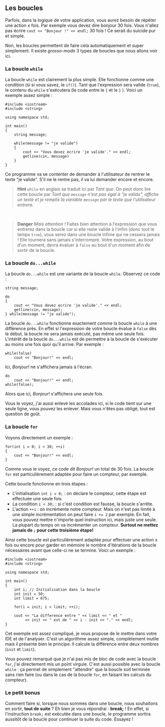## Les boucles

Parfois, dans la logique de votre application, vous aurez besoin de répéter une
action x fois. Par exemple vous devez dire bonjour 30 fois. Vous n'allez
pas écrire ```cout << "Bonjour !" << endl;``` 30 fois ! Ce serait du suicide pur
et simple.

Non, les boucles permettent de faire cela automatiquement et super simplement.
Il existe *grosso-modo* 3 types de boucles que nous allons voir ici.

### La boucle ```while```

La boucle ```while``` est clairement la plus simple. Elle fonctionne comme une
condition (si si vous savez, le ```if()```). Tant que l'expression sera
valide (```true```), le contenu du ```while``` s'exécutera (le code entre le ```{``` et le
```}``` ). Voici un exemple assez simple :

    #include <iostream>
    #include <string>
    
    using namespace std;
    
    int main()
    {
        string message;
        
        while(message != "je valide")
        {
            cout << "Vous devez ecrire 'je valide'." << endl;
            getline(cin, message)
        }
    }
    
Ce programme va se contenter de demander à l'utilisateur de rentrer le texte "je
valide". S'il ne le rentre pas, il va lui demander encore et encore.

> **Hint** ```while``` en anglais se traduit ici par *Tant que*. On peut donc lire cette boucle par *Tant que ```message``` n'est pas égal à "je valide", affiche un texte et je remplis la variable ```message``` par le texte que l'utilisateur entrera.*

&zwnj;

> **Danger** *Mais attention !* Faites bien attention à l'expression que vous entrerez dans la boucle car si elle reste valide à l'infini (donc tout le temps ```true```), vous serez dans une boucle infinie qui ne cessera jamais ! Elle tournera sans jamais s'interrompre. Votre expression, au bout d'un moment, devra
évaluer à ```false``` au bout d'un moment afin de sortir de la boucle.

### La boucle ```do...while```

La boucle ```do...while``` est une variante de la boucle ```while```. Observez
ce code :

    string message;

    do
    {
        cout << "Vous devez ecrire 'je valide'." << endl;
        getline(cin, message);
    } while(message != "je valide");
    
La boucle ```do...while``` fonctionne exactement comme la boucle ```while``` à
une différence près. En effet si l'expression de votre boucle évalue à ```false```
dès le début, la boucle ne sera jamais exécuté, pas même une seule fois. L'intérêt
de la boucle ```do...while``` est de permettre à la boucle de s'exécuter au moins
une fois quoi qu'il arrive. Par exemple :

    while(false)
        cout << "Bonjour!" << endl;
        
Ici, *Bonjour!* ne s'affichera jamais à l'écran.

    do
        cout << "Bonjour!" << endl;
    while(false);
    
Alors que ici, *Bonjour!* s'affichera une seule fois.

Vous le voyez, j'ai aussi enlevé les accolades ici, si le code tient sur une seule
ligne, vous pouvez les enlever. Mais vous n'êtes pas obligé, tout est question de
goût.


### La boucle ```for```

Voyons directement un exemple :

    for(int i = 0; i < 30; ++i)
    {
        cout << "Bonjour!" << endl;
    }

Comme vous le voyez, ce code dit *Bonjour!* un total de 30 fois. La boucle
```for``` est particulièrement adaptée pour faire un compteur, par exemple.

Cette boucle fonctionne en trois étapes :

* L'initialisation ```int i = 0;``` : on déclare le compteur, cette étape est 
effectuée une seule fois.
* La condition ```i < 30;``` : si c'est condition est fausse, la boucle s'arrête.
* L'action ```++i``` : on incrémente notre compteur. Mais on n'est pas limité à
une simple incrémentation on peut faire ```i += 2``` par exemple. En fait, vous
pouvez mettre n'importe quel instruction ici, mais juste une seule. La plupart du
temps on va incrémenter un compteur. **Surtout ne mettez jamais de ```;``` pour
cette troisième étape!**

Ainsi cette boucle est particulièrement adaptée pour effectuer une action x fois
ou encore pour garder en mémoire le nombre d'itérations de la boucle nécessaires
avant que celle-ci ne se termine. Voici un exemple :

    #include <iostream>
    #include <string>
    
    using namespace std;
    
    int main()
    {
        int i; // Initialisation dans la boucle
        int init = 50;
        int limit = 675;
    
        for(i = init; i < limit; ++i);
    
        cout << "La difference entre " << limit << " et "
             << init << " est de " << i - init << "." << endl;
    }
    
Cet exemple est assez compliqué, je vous propose de le mettre dans votre IDE et
de l'analyser. C'est un algorithme assez simple, complètement inutile mais il
présente bien le principe. Il calcule la différence entre deux nombres
(```init``` et ```limit```).

Vous pouvez remarqué que je n'ai pas mis de bloc de code avec la boucle ```for```,
j'ai directement mis un point virgule. C'est aussi possible avec la boucle
```while``` : ça permet de simplement "attendre" que la boucle soit terminée
sans rien faire (ou dans le cas de la boucle ```for```, en faisant les calculs
du compteur).

### Le petit bonus

Comment faire si, lorsque nous sommes dans une boucle, nous souhaitons en sortir,
**tout de suite** ? Eh bien je vous répondrai : **break;** ! En effet, si
l'instruction ```break;``` est exécutée dans une boucle, le programme sortira
aussitôt de la boucle pour continuer la suite du code. Essayez !
